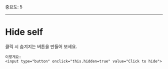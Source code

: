 중요도: 5

---

# Hide self

클릭 시 숨겨지는 버튼을 만들어 보세요.

```online
이렇게요:
<input type="button" onclick="this.hidden=true" value="Click to hide">
```
